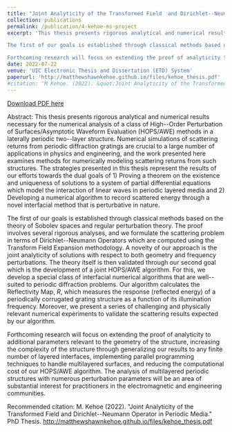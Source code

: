 ```yaml
---
title: "Joint Analyticity of the Transformed Field  and Dirichlet--Neumann Operator in Periodic Media"
collection: publications
permalink: /publication/4-kehoe-ms-project
excerpt: 'This thesis presents rigorous analytical and numerical results necessary for the numerical analysis of a class of High--Order Perturbation of Surfaces/Asymptotic Waveform Evaluation (HOPS/AWE) methods in a laterally periodic two--layer structure. Numerical simulations of scattering returns from periodic diffraction gratings are crucial to a large number of applications in physics and engineering, and the work presented here examines methods for numerically modeling scattering returns from such structures.  The strategies presented in this thesis represent the results of our efforts towards the dual goals of 1) Proving a theorem on the existence and uniqueness of solutions to a system of partial differential equations which model the interaction of linear waves in periodic layered media and 2) Developing a numerical algorithm to record scattered energy through a novel interfacial method that is perturbative in nature.

The first of our goals is established through classical methods based on the theory of Sobolev spaces and regular perturbation theory. The proof involves several rigorous analyses, and we formulate the scattering problem in terms of Dirichlet--Neumann Operators which are computed using the Transform Field Expansion methodology. A novelty of our approach is the joint analyticity of solutions with respect to both geometry and frequency perturbations. The theory itself is then validated through our second goal which is the development of a joint HOPS/AWE algorithm. For this, we develop a special class of interfacial numerical algorithms that are well--suited to periodic diffraction problems. Our algorithm calculates the Reflectivity Map, $R$, which measures the response (reflected energy) of a periodically corrugated grating structure as a function of its illumination frequency. Moreover, we present a series of challenging and physically relevant numerical experiments to validate the scattering results expected by our algorithm.

Forthcoming research will focus on extending the proof of analyticity to additional parameters relevant to the geometry of the structure, increasing the complexity of the structure through generalizing our results to any finite number of layered interfaces, implementing parallel programming techniques to handle multilayered surfaces, and reducing the computational cost of our HOPS/AWE algorithm. The analysis of multilayered periodic structures with numerous perturbation parameters will be an area of substantial interest for practitioners in the electromagnetic and engineering communities.'
date: 2022-07-22
venue: 'UIC Electronic Thesis and Dissertation (ETD) System'
paperurl: 'http://matthewshawnkehoe.github.io/files/kehoe_thesis.pdf'
#citation: 'M Kehoe. (2022). &quot;Joint Analyticity of the Transformed Field  and Dirichlet--Neumann Operator in Periodic Media.&quot; <i>PhD Thesis</i>.'
---
```


[Download PDF here](http://matthewshawnkehoe.github.io/files/kehoe_thesis.pdf)

Abstract: This thesis presents rigorous analytical and numerical results necessary for the numerical analysis of a class of High--Order Perturbation of Surfaces/Asymptotic Waveform Evaluation (HOPS/AWE) methods in a laterally periodic two--layer structure. Numerical simulations of scattering returns from periodic diffraction gratings are crucial to a large number of applications in physics and engineering, and the work presented here examines methods for numerically modeling scattering returns from such structures.  The strategies presented in this thesis represent the results of our efforts towards the dual goals of 1) Proving a theorem on the existence and uniqueness of solutions to a system of partial differential equations which model the interaction of linear waves in periodic layered media and 2) Developing a numerical algorithm to record scattered energy through a novel interfacial method that is perturbative in nature.

The first of our goals is established through classical methods based on the theory of Sobolev spaces and regular perturbation theory. The proof involves several rigorous analyses, and we formulate the scattering problem in terms of Dirichlet--Neumann Operators which are computed using the Transform Field Expansion methodology. A novelty of our approach is the joint analyticity of solutions with respect to both geometry and frequency perturbations. The theory itself is then validated through our second goal which is the development of a joint HOPS/AWE algorithm. For this, we develop a special class of interfacial numerical algorithms that are well--suited to periodic diffraction problems. Our algorithm calculates the Reflectivity Map, $R$, which measures the response (reflected energy) of a periodically corrugated grating structure as a function of its illumination frequency. Moreover, we present a series of challenging and physically relevant numerical experiments to validate the scattering results expected by our algorithm.

Forthcoming research will focus on extending the proof of analyticity to additional parameters relevant to the geometry of the structure, increasing the complexity of the structure through generalizing our results to any finite number of layered interfaces, implementing parallel programming techniques to handle multilayered surfaces, and reducing the computational cost of our HOPS/AWE algorithm. The analysis of multilayered periodic structures with numerous perturbation parameters will be an area of substantial interest for practitioners in the electromagnetic and engineering communities.

Recommended citation: M. Kehoe (2022). "Joint Analyticity of the Transformed Field  and Dirichlet--Neumann Operator in Periodic Media." PhD Thesis. http://matthewshawnkehoe.github.io/files/kehoe_thesis.pdf

